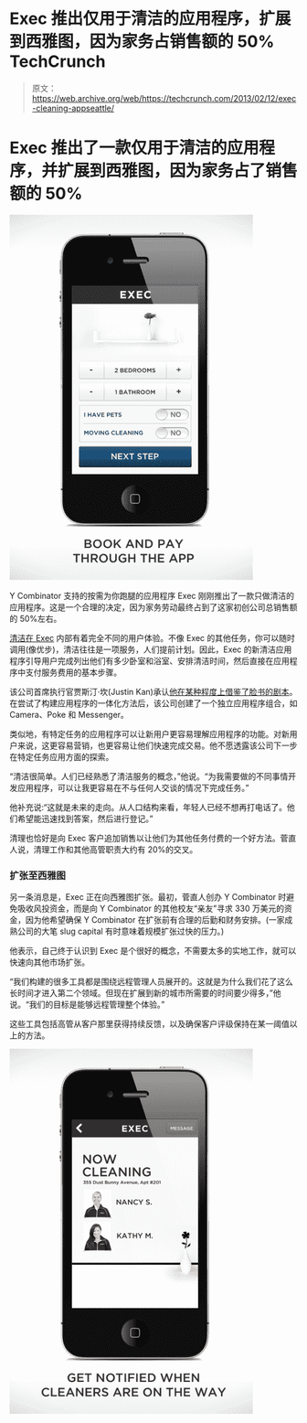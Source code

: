 # Exec 推出仅用于清洁的应用程序，扩展到西雅图，因为家务占销售额的 50% TechCrunch

> 原文：<https://web.archive.org/web/https://techcrunch.com/2013/02/12/exec-cleaning-appseattle/>

# Exec 推出了一款仅用于清洁的应用程序，并扩展到西雅图，因为家务占了销售额的 50%

![Exec Cleaning App 2 Book](img/b5ed07e9e70721cfe553a367cc2cb52d.png)

Y Combinator 支持的按需为你跑腿的应用程序 Exec 刚刚推出了一款只做清洁的应用程序。这是一个合理的决定，因为家务劳动最终占到了这家初创公司总销售额的 50%左右。

[清洁在 Exec](https://web.archive.org/web/20221006012325/https://beta.techcrunch.com/2012/10/30/exec-cleaning/) 内部有着完全不同的用户体验。不像 Exec 的其他任务，你可以随时调用(像优步)，清洁往往是一项服务，人们提前计划。因此，Exec 的新清洁应用程序引导用户完成列出他们有多少卧室和浴室、安排清洁时间，然后直接在应用程序中支付服务费用的基本步骤。

该公司首席执行官贾斯汀·坎(Justin Kan)承认[他在某种程度上借鉴了脸书的剧本](https://web.archive.org/web/20221006012325/http://www.insidefacebook.com/2011/08/12/beluga-facebook-messenger/)。在尝试了构建应用程序的一体化方法后，该公司创建了一个独立应用程序组合，如 Camera、Poke 和 Messenger。

类似地，有特定任务的应用程序可以让新用户更容易理解应用程序的功能。对新用户来说，这更容易营销，也更容易让他们快速完成交易。他不愿透露该公司下一步在特定任务应用方面的探索。

“清洁很简单。人们已经熟悉了清洁服务的概念，”他说。“为我需要做的不同事情开发应用程序，可以让我更容易在不与任何人交谈的情况下完成任务。”

他补充说:“这就是未来的走向。从人口结构来看，年轻人已经不想再打电话了。他们希望能迅速找到答案，然后进行登记。”

清理也恰好是向 Exec 客户追加销售以让他们为其他任务付费的一个好方法。菅直人说，清理工作和其他高管职责大约有 20%的交叉。

### 扩张至西雅图

另一条消息是，Exec 正在向西雅图扩张。最初，菅直人创办 Y Combinator 时避免吸收风投资金，而是向 Y Combinator 的其他校友“亲友”寻求 330 万美元的资金，因为他希望确保 Y Combinator 在扩张前有合理的后勤和财务安排。(一家成熟公司的大笔 slug capital 有时意味着规模扩张过快的压力。)

他表示，自己终于认识到 Exec 是个很好的概念，不需要太多的实地工作，就可以快速向其他市场扩张。

“我们构建的很多工具都是围绕远程管理人员展开的。这就是为什么我们花了这么长时间才进入第二个领域。但现在扩展到新的城市所需要的时间要少得多，”他说。“我们的目标是能够远程管理整个体验。”

这些工具包括高管从客户那里获得持续反馈，以及确保客户评级保持在某一阈值以上的方法。

[![Exec Cleaning App 3](img/88c920cf0be8cb26c79b03922e8120d7.png)](https://web.archive.org/web/20221006012325/https://beta.techcrunch.com/2013/02/12/exec-cleaning-appseattle/exec-cleaning-app-3/)